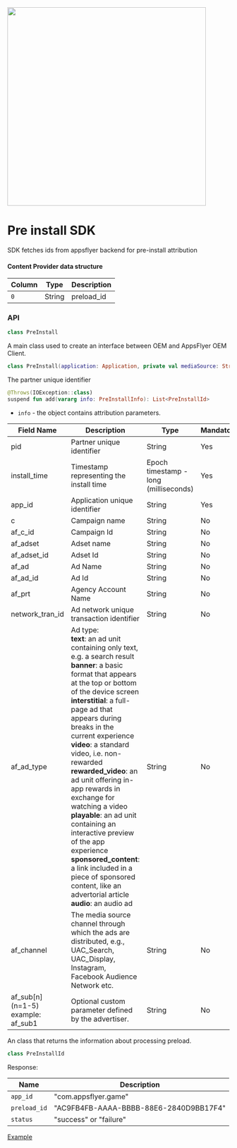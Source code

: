 <img src="https://massets.appsflyer.com/wp-content/uploads/2019/05/21152710/logo.png"  width="450">

# Pre install SDK

SDK fetches ids from appsflyer backend for pre-install attribution

#### Content Provider data structure
Column|   Type | Description
---   |   ---  | ----
`0`   | String |  preload_id
### API
```kotlin
class PreInstall
```
A main class used to create an interface between OEM and AppsFlyer OEM Client.
```kotlin
class PreInstall(application: Application, private val mediaSource: String)
```
The partner unique identifier

```kotlin
@Throws(IOException::class)
suspend fun add(vararg info: PreInstallInfo): List<PreInstallId>
```
- `info` - the object contains attribution parameters. 



| Field Name| Description| Type| Mandatory |
| ---| --- | ------------------------------------- | --------- |
| pid                                            | Partner unique identifier                                                                                                                                                                                                                                                                                                                                                                                                                                                                                                                                                                                                    | String                                | Yes       |
| install\_time                                  | Timestamp representing the install time                                                                                                                                                                                                                                                                                                                                                                                                                                                                                                                                                                                      | Epoch timestamp - long (milliseconds) | Yes       |
| app\_id                                        | Application unique identifier                                                                                                                                                                                                                                                                                                                                                                                                                                                                                                                                                                                                | String                                | Yes       |
| c                                              | Campaign name                                                                                                                                                                                                                                                                                                                                                                                                                                                                                                                                                                                                                | String                                | No        |
| af\_c\_id                                      | Campaign Id                                                                                                                                                                                                                                                                                                                                                                                                                                                                                                                                                                                                                  | String                                | No        |
| af\_adset                                      | Adset name                                                                                                                                                                                                                                                                                                                                                                                                                                                                                                                                                                                                                   | String                                | No        |
| af\_adset\_id                                  | Adset Id                                                                                                                                                                                                                                                                                                                                                                                                                                                                                                                                                                                                                     | String                                | No        |
| af\_ad                                         | Ad Name                                                                                                                                                                                                                                                                                                                                                                                                                                                                                                                                                                                                                      | String                                | No        |
| af\_ad\_id                                     | Ad Id                                                                                                                                                                                                                                                                                                                                                                                                                                                                                                                                                                                                                        | String                                | No        |
| af\_prt                                        | Agency Account Name                                                                                                                                                                                                                                                                                                                                                                                                                                                                                                                                                                                                          | String                                | No        |
| network\_tran\_id                              | Ad network unique transaction identifier                                                                                                                                                                                                                                                                                                                                                                                                                                                                                                                                                                                     | String                                | No        |
| af\_ad\_type                                   | Ad type: <br> **text**: an ad unit containing only text, e.g. a search result<br> **banner**: a basic format that appears at the top or bottom of the device screen<br> **interstitial**: a full-page ad that appears during breaks in the current experience<be> **video**: a standard video, i.e. non-rewarded<br> **rewarded\_video**: an ad unit offering in-app rewards in exchange for watching a video<br>**playable**: an ad unit containing an interactive preview of the app experience<br>**sponsored\_content**: a link included in a piece of sponsored content, like an advertorial article<br>**audio**: an audio ad | String                                | No        |
| af\_channel      | The media source channel through which the ads are distributed, e.g., UAC\_Search, UAC\_Display, Instagram, Facebook Audience Network etc.                                                                                                                                                                                                                                                                                                                                                                                                                                                                                   | String                                | No        |
| af\_sub\[n\]<br>(n=1-5) example: af\_sub1 | Optional custom parameter defined by the advertiser.                                                                                                                                                                                                                                                                                                                                                                                                                                                                                                                                                                         | String                                | No        |

An class that returns the information about processing preload.

```kotlin
class PreInstallId
```
Response:

Name            | Description
---             | ----
`app_id`        | "com.appsflyer.game"
`preload_id`    | "AC9FB4FB-AAAA-BBBB-88E6-2840D9BB17F4"
`status`        | "success" or "failure"

[Example](/oemsdk/src/androidTest/java/PreInstallTest.kt)